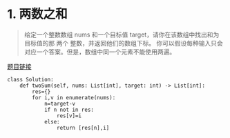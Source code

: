 # 1. 两数之和


> 给定一个整数数组 nums 和一个目标值 target，请你在该数组中找出和为目标值的那 两个 整数，并返回他们的数组下标。
> 你可以假设每种输入只会对应一个答案。但是，数组中同一个元素不能使用两遍。

[题目链接]("https://leetcode-cn.com/problems/two-sum/")

```{python}
class Solution:
    def twoSum(self, nums: List[int], target: int) -> List[int]:
        res={}
        for i,v in enumerate(nums):
            n=target-v
            if n not in res:
                res[v]=i  
            else: 
                return [res[n],i]
                
```

